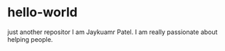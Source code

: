 # hello-world
just another repositor
I am Jaykuamr Patel. I am really passionate about helping people.
